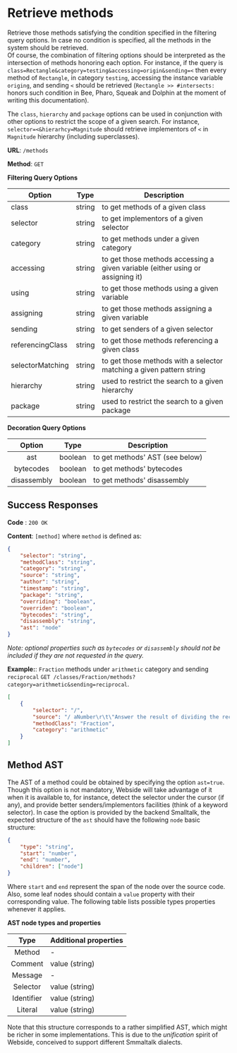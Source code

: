 # Retrieve methods

Retrieve those methods satisfying the condition specified in the filtering query options. In case no condition is specified, all the methods in the system should be retrieved.\
Of course, the combination of filtering options should be interpreted as the intersection of methods honoring each option. For instance, if the query is `class=Rectangle&category=testing&accessing=origin&sending=<` then every method of `Rectangle`, in category `testing`, accessing the instance variable `origing`, and sending `<` should be retrieved (`Rectangle >> #intersects:` honors such condition in Bee, Pharo, Squeak and Dolphin at the moment of writing this documentation).

The `class`, `hierarchy` and `package` options can be used in conjunction with other options to restrict the scope of a given search. For instance, `selector=<&hierarhcy=Magnitude` should retrieve implementors of `<` in `Magnitude` hierarchy (including superclasses).

**URL**: `/methods`

**Method**: `GET`

**Filtering Query Options**

| Option           |  Type  | Description                                                                    |
| ---------------- | :----: | ------------------------------------------------------------------------------ |
| class            | string | to get methods of a given class                                                |
| selector         | string | to get implementors of a given selector                                        |
| category         | string | to get methods under a given category                                          |
| accessing        | string | to get those methods accessing a given variable (either using or assigning it) |
| using            | string | to get those methods using a given variable                                    |
| assigning        | string | to get those methods assigning a given variable                                |
| sending          | string | to get senders of a given selector                                             |
| referencingClass | string | to get those methods referencing a given class                                 |
| selectorMatching | string | to get those methods with a selector matching a given pattern string           |
| hierarchy        | string | used to restrict the search to a given hierarchy                               |
| package          | string | used to restrict the search to a given package                                 |

**Decoration Query Options**

|   Option    |  Type   | Description                     |
| :---------: | :-----: | ------------------------------- |
|     ast     | boolean | to get methods' AST (see below) |
|  bytecodes  | boolean | to get methods' bytecodes       |
| disassembly | boolean | to get methods' disassembly     |

## Success Responses

**Code** : `200 OK`

**Content**: `[method]` where `method` is defined as:

```json
{
	"selector": "string",
	"methodClass": "string",
	"category": "string",
	"source": "string",
	"author": "string",
	"timestamp": "string",
	"package": "string",
	"overriding": "boolean",
	"overriden": "boolean",
	"bytecodes": "string",
	"disassembly": "string",
	"ast": "node"
}
```

_Note: optional properties such as `bytecodes` or `disassembly` should not be included if they are not requested in the query._

**Example:**: `Fraction` methods under `arithmetic` category and sending `reciprocal` `GET /classes/Fraction/methods?category=arithmetic&sending=reciprocal`.

```json
[
	{
		"selector": "/",
		"source": "/ aNumber\r\t\"Answer the result of dividing the receiver by aNumber.\"\r\taNumber isFraction\r\t\tifTrue: [^self * aNumber reciprocal].\r\t^ aNumber adaptToFraction: self andSend: #/",
		"methodClass": "Fraction",
		"category": "arithmetic"
	}
]
```

## Method AST

The AST of a method could be obtained by specifying the option `ast=true`. Though this option is not mandatory, Webside will take advantage of it when it is available to, for instance, detect the selector under the cursor (if any), and provide better senders/implementors facilities (think of a keyword selector).
In case the option is provided by the backend Smalltalk, the expected structure of the `ast` should have the following `node` basic structure:

```json
{
	"type": "string",
	"start": "number",
	"end": "number",
	"children": ["node"]
}
```

Where `start` and `end` represent the span of the node over the source code.
Also, some leaf nodes should contain a `value` property with their corresponding value.
The following table lists possible types properties whenever it applies.

**AST node types and properties**

|    Type    | Additional properties |
| :--------: | --------------------- |
|   Method   | -                     |
|  Comment   | value (string)        |
|  Message   | -                     |
|  Selector  | value (string)        |
| Identifier | value (string)        |
|  Literal   | value (string)        |

Note that this structure corresponds to a rather simplified AST, which might be richer in some implementations. This is due to the _unification_ spirit of Webside, conceived to support different Smmaltalk dialects.
